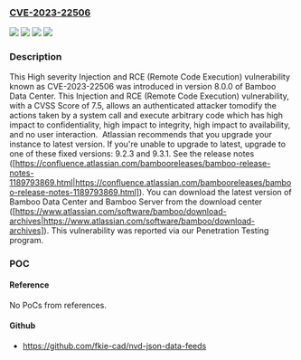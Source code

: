 ### [CVE-2023-22506](https://cve.mitre.org/cgi-bin/cvename.cgi?name=CVE-2023-22506)
![](https://img.shields.io/static/v1?label=Product&message=Bamboo%20Data%20Center&color=blue)
![](https://img.shields.io/static/v1?label=Product&message=Bamboo%20Server&color=blue)
![](https://img.shields.io/static/v1?label=Version&message=n%2Fa&color=blue)
![](https://img.shields.io/static/v1?label=Vulnerability&message=Injection&color=brighgreen)

### Description

This High severity Injection and RCE (Remote Code Execution) vulnerability known as CVE-2023-22506 was introduced in version 8.0.0 of Bamboo Data Center. This Injection and RCE (Remote Code Execution) vulnerability, with a CVSS Score of 7.5, allows an authenticated attacker tomodify the actions taken by a system call and execute arbitrary code which has high impact to confidentiality, high impact to integrity, high impact to availability, and no user interaction.  Atlassian recommends that you upgrade your instance to latest version. If you're unable to upgrade to latest, upgrade to one of these fixed versions: 9.2.3 and 9.3.1. See the release notes ([https://confluence.atlassian.com/bambooreleases/bamboo-release-notes-1189793869.html|https://confluence.atlassian.com/bambooreleases/bamboo-release-notes-1189793869.html]). You can download the latest version of Bamboo Data Center and Bamboo Server from the download center ([https://www.atlassian.com/software/bamboo/download-archives|https://www.atlassian.com/software/bamboo/download-archives]). This vulnerability was reported via our Penetration Testing program.

### POC

#### Reference
No PoCs from references.

#### Github
- https://github.com/fkie-cad/nvd-json-data-feeds

